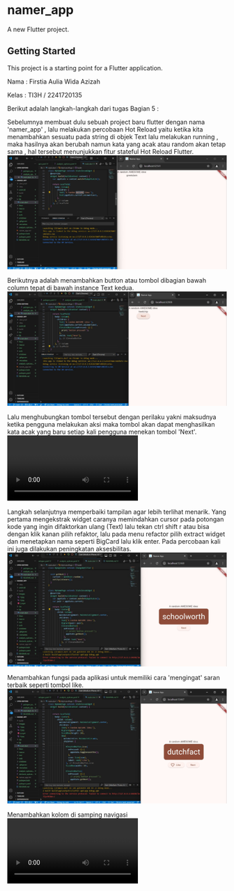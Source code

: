 # namer_app

A new Flutter project.

## Getting Started

This project is a starting point for a Flutter application.

Nama    : Firstia Aulia Wida Azizah

Kelas   : TI3H / 2241720135

Berikut adalah langkah-langkah dari tugas Bagian 5 :

Sebelumnya membuat dulu sebuah project baru flutter dengan nama 'namer_app' , lalu melakukan percobaan Hot Reload yaitu ketika kita menambahkan sesuatu pada string di objek Text lalu melakukan running , maka hasilnya akan berubah namun kata yang acak atau random akan tetap sama , hal tersebut menunjukkan fitur stateful Hot Reload Flutter.
![Screenshot](images\1.jpg)

Berikutnya adalah menambahkan button atau tombol dibagian bawah column tepat di bawah instance Text kedua.
![Screenshot](images\2.jpg)

Lalu menghubungkan tombol tersebut dengan perilaku yakni maksudnya ketika pengguna melakukan aksi maka tombol akan dapat menghasilkan kata acak yang baru setiap kali pengguna menekan tombol 'Next'.
![giffvideo](images\2.mp4)

Langkah selanjutnya memperbaiki tampilan agar lebih terlihat menarik. Yang pertama mengekstrak widget caranya memindahkan cursor pada potongan kode yang ingin difaktorkan ulang (Text) lalu tekan ctrl shift r atau bisa dengan klik kanan pilih refaktor, lalu pada menu refactor pilih extract widget dan menetapkan nama seperti BigCard lalu klik enter. Pada percobaan kali ini juga dilakukan peningkatan aksesbilitas. 
![Screenshot](images\3.jpg)

Menambahkan fungsi pada aplikasi untuk memiliki cara 'mengingat' saran terbaik seperti tombol like.
![Screenshot](images\4.jpg)

Menambahkan kolom di samping navigasi
![giffvideo](images\3.mp4)